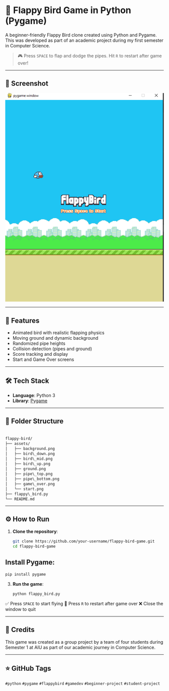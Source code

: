 # 🐤 Flappy Bird Game in Python (Pygame)

A beginner-friendly Flappy Bird clone created using Python and Pygame. This was developed as part of an academic project during my first semester in Computer Science.

> 🎮 Press `SPACE` to flap and dodge the pipes. Hit `R` to restart after game over!

---

## 📸 Screenshot

![Flappy Bird Screenshot](assets/homeScreen.png)

---

## 🚀 Features

- Animated bird with realistic flapping physics  
- Moving ground and dynamic background  
- Randomized pipe heights  
- Collision detection (pipes and ground)  
- Score tracking and display  
- Start and Game Over screens  

---

## 🛠️ Tech Stack

- **Language**: Python 3  
- **Library**: [Pygame](https://www.pygame.org/)

---

## 📂 Folder Structure

```

flappy-bird/
├── assets/
│   ├── background.png
│   ├── bird\_down.png
│   ├── bird\_mid.png
│   ├── bird\_up.png
│   ├── ground.png
│   ├── pipe\_top.png
│   ├── pipe\_bottom.png
│   ├── game\_over.png
│   └── start.png
├── flappy\_bird.py
└── README.md

````

---

## ⚙️ How to Run

1. **Clone the repository**:
   ```bash
   git clone https://github.com/your-username/flappy-bird-game.git
   cd flappy-bird-game

## Install Pygame:

   ```bash
   pip install pygame
   ```

3. **Run the game**:

   ```bash
   python flappy_bird.py
   ```

✅ Press `SPACE` to start flying
🔁 Press `R` to restart after game over
❌ Close the window to quit

---

## 🙌 Credits

This game was created as a group project by a team of four students during Semester 1 at AIU as part of our academic journey in Computer Science.


---

## ⭐ GitHub Tags

`#python` `#pygame` `#flappybird` `#gamedev` `#beginner-project` `#student-project`
